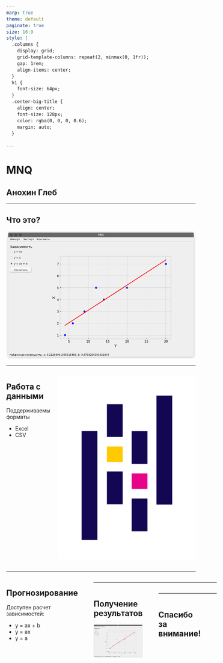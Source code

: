 ```yaml
---
marp: true
theme: default
paginate: true
size: 16:9
style: |
  .columns {
    display: grid;
    grid-template-columns: repeat(2, minmax(0, 1fr));
    gap: 1rem;
    align-items: center;
  }
  h1 {
    font-size: 64px;
  }
  .center-big-title {
    align: center;
    font-size: 128px;
    color: rgba(0, 0, 0, 0.6);
    margin: auto;
  }

---
```


<!--_paginate: false-->

# MNQ
## Анохин Глеб

---

<h2 class="center-big-title">Что это?</h2>

![bg w:1000](app.png)

---


<div class="columns">

<div>

## Работа с данными

Поддерживаемы форматы
- Excel
- CSV

</div>

<div>

![w:400](pandas.png)

</div>

</div>

---

<div class="columns">

<div>

## Прогнозирование

Доступен расчет зависимостей:
 
- y = ax + b
- y = ax
- y = a


</div>

<div>

![](sk.png)

</div>

<div>

---

<div class="columns">

<div>

## Получение результатов

![](app.png)

</div>

<div>

![](report.png)

</div>

<div>

---

<!--_paginate: false-->

<div class="columns">

<div>

## Спасибо за внимание!

</div>

<div>

![](qr.png)

</div>

<div>
